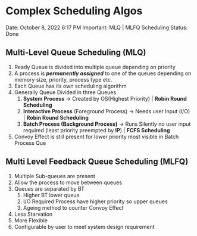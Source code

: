 # Complex Scheduling Algos

Date: October 8, 2022 6:17 PM
Important: MLQ | MLFQ Scheduling
Status: Done

## Multi-Level Queue Scheduling (MLQ)

1. Ready Queue is divided into multiple queue depending on priority
2. A process is ***permanently assigned*** to one of the queues depending on memory size, priority, process type etc.
3. Each Queue has its own scheduling algorithm
4. Generally Queue Divided in three Queues
    1. **System Process** → Created by OS(Highest Priority) | **Robin Round Scheduling** 
    2. **Interactive Process** (Foreground Process) → Needs user Input (I/O) | **Robin Round Scheduling**
    3. **Batch Process (Background Process)** → Runs Silently no user input required (least priority preempted by **IP**)  | **FCFS Scheduling** 
5. Convoy Effect is still present for lower priority most visible in Batch Process Que

## Multi Level Feedback Queue Scheduling (MLFQ)

1. Multiple Sub-queues are present
2. Allow the process to move between queues
3. Queues are separated by BT
    1. Higher BT lower queue
    2. I/O Required Process have higher priority so upper queues
    3. Ageing method to counter Convoy Effect
4. Less Starvation
5. More Flexible 
6. Configurable  by user to meet system design requirement